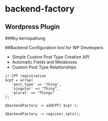 # backend-factory
## Wordpress Plugin
###by kernspaltung

##Backend Configuration tool for WP Developers

+ Simple Custom Post Type Creation API
+ Automatic Fields and Metaboxes
+ Custom Post Type Relationships

```
// CPT registration
$cpt = array(
   'post_type' => 'thing',
   'singular' => "Thing",
   'plural' => "Things"
);

$backendFactory -> addCPT( $cpt );

$backendFactory -> register_cpts();
```
